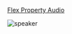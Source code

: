 [Flex Property Audio](https://drive.google.com/file/d/1iJDPqHWoHtlNEjOZBmRHeQhcPgp6Btui/view)

![speaker](https://user-images.githubusercontent.com/84243683/134902793-2de1d901-d9fb-4966-9cd7-4e0720eecd5b.png)
